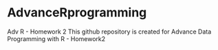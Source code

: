 # AdvanceRprogramming
Adv R - Homework 2
This github repository is created for Advance Data Programming with R - Homework2
